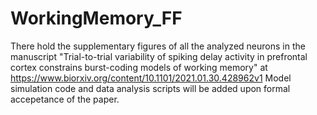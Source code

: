 # WorkingMemory_FF

There hold the supplementary figures of all the analyzed neurons in the manuscript "Trial-to-trial variability of spiking delay activity in prefrontal cortex constrains burst-coding models of working memory" at https://www.biorxiv.org/content/10.1101/2021.01.30.428962v1 Model simulation code and data analysis scripts will be added upon formal accepetance of the paper.
